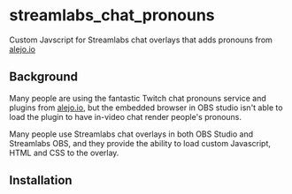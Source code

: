 # streamlabs_chat_pronouns
Custom Javscript for Streamlabs chat overlays that adds pronouns from [alejo.io](https://pronouns.alejo.io/)

## Background

Many people are using the fantastic Twitch chat pronouns service and plugins from [alejo.io](https://pronouns.alejo.io/), but the embedded browser in OBS studio isn't able to load the plugin to have in-video chat render people's pronouns.

Many people use Streamlabs chat overlays in both OBS Studio and Streamlabs OBS, and they provide the ability to load custom Javascript, HTML and CSS to the overlay.

## Installation

